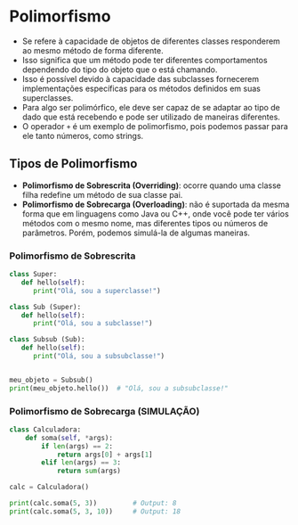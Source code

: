 # Polimorfismo


- Se refere à capacidade de objetos de diferentes classes responderem ao mesmo  método de forma diferente.
- Isso significa que um método pode ter diferentes comportamentos dependendo do tipo do objeto que o está chamando.
- Isso é possível devido à capacidade das subclasses fornecerem implementações específicas para os métodos definidos em suas superclasses.
- Para algo ser polimórfico, ele deve ser capaz de se adaptar ao tipo de dado que está recebendo e pode ser utilizado de maneiras diferentes. 
- O operador ``+`` é um exemplo de polimorfismo, pois podemos passar para ele tanto números, como strings.


## Tipos de Polimorfismo


- **Polimorfismo de Sobrescrita (Overriding)**: ocorre quando uma classe filha redefine um método de sua classe pai.
- **Polimorfismo de Sobrecarga (Overloading)**: não é suportada da mesma forma que em linguagens como Java ou C++, onde você pode ter vários métodos com o mesmo nome, mas diferentes tipos ou números de parâmetros. Porém, podemos simulá-la de algumas maneiras.


### Polimorfismo de Sobrescrita
```python
class Super:
   def hello(self):
      print("Olá, sou a superclasse!")

class Sub (Super):
   def hello(self):
      print("Olá, sou a subclasse!")

class Subsub (Sub):
   def hello(self):
      print("Olá, sou a subsubclasse!")


meu_objeto = Subsub()
print(meu_objeto.hello())  # "Olá, sou a subsubclasse!"
```


### Polimorfismo de Sobrecarga (SIMULAÇÃO)


```python
class Calculadora:
    def soma(self, *args):
        if len(args) == 2:
            return args[0] + args[1]
        elif len(args) == 3:
            return sum(args)

calc = Calculadora()

print(calc.soma(5, 3))         # Output: 8
print(calc.soma(5, 3, 10))     # Output: 18
```
